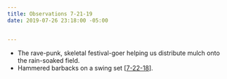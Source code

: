 ```yaml
---
title: Observations 7-21-19
date: 2019-07-26 23:18:00 -05:00


---
```


- The rave-punk, skeletal festival-goer helping us distribute mulch onto the rain-soaked field.
- Hammered barbacks on a swing set [[7-22-18](https://spencertweedy.com/observations/072218.html)].